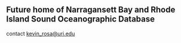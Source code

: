 ## Future home of Narragansett Bay and Rhode Island Sound Oceanographic Database

contact kevin_rosa@uri.edu
